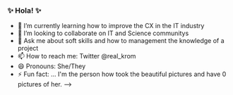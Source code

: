 ### ✨ Hola! ✨


- 🌱 I’m currently learning how to improve the CX in the IT industry
- 👯 I’m looking to collaborate on IT and Science communitys
- 💬 Ask me about soft skills and how to management the knowledge of a project
- 📫 How to reach me: Twitter @real_krom 
- 😄 Pronouns: She/They
- ⚡ Fun fact: ... I'm the person how took the beautiful pictures and have 0 pictures of her.
-->
